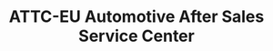 ---
title: "ATTC-EU Automotive After Sales Service Center"
url: /deggingen/attc-eu-automotive-after-sales-service-center/
shop: Autowerkstatt
---